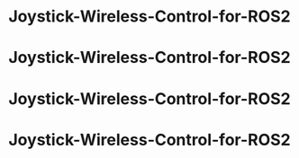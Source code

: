 # Joystick-Wireless-Control-for-ROS2
# Joystick-Wireless-Control-for-ROS2
# Joystick-Wireless-Control-for-ROS2
# Joystick-Wireless-Control-for-ROS2
